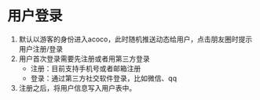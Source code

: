 # 用户登录

1. 默认以游客的身份进入acoco，此时随机推送动态给用户，点击朋友圈时提示用户注册/登录
2. 用户首次登录需要先注册或者用第三方登录
   - 注册：目前支持手机号或者邮箱注册
   - 登录：通过第三方社交软件登录，比如微信、qq
3. 注册之后，将用户信息写入用户表中。